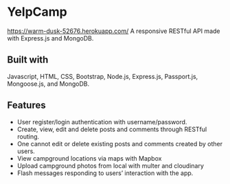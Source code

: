# YelpCamp
https://warm-dusk-52676.herokuapp.com/
A responsive RESTful API made with Express.js and MongoDB.

## Built with
Javascript, HTML, CSS, Bootstrap, Node.js, Express.js, Passport.js, Mongoose.js, and MongoDB.

## Features
* User register/login authentication with username/password.
* Create, view, edit and delete posts and comments through RESTful routing.
* One cannot edit or delete existing posts and comments created by other users.
* View campground locations via maps with Mapbox
* Upload campground photos from local with multer and cloudinary
* Flash messages responding to users’ interaction with the app.
